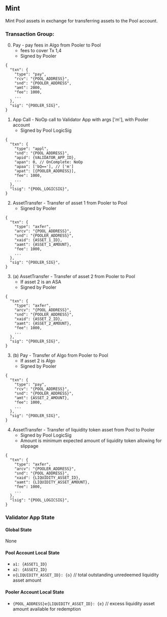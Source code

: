## Mint
Mint Pool assets in exchange for transferring assets to the Pool account.

### Transaction Group:
0. Pay - pay fees in Algo from Pooler to Pool
    - fees to cover Tx 1,4
    - Signed by Pooler
```
{
  "txn": {
    "type": "pay",
    "rcv": "{POOL_ADDRESS}",
    "snd": "{POOLER_ADDRESS",
    "amt": 2000,
    "fee": 1000,
    ...
  },
  "sig": "{POOLER_SIG}",
}
```
1. App Call - NoOp call to Validator App with args ['m'], with Pooler account
    - Signed by Pool LogicSig

```
{
  "txn": {
    "type": "appl",
    "snd": "{POOL_ADDRESS}",
    "apid": {VALIDATOR_APP_ID},
    "apan": 0, // OnComplete: NoOp
    "apaa": ['bQ=='], // ['m']
    "apat": [{POOLER_ADDRESS}],
    "fee": 1000,
    ...
  },
  "lsig": "{POOL_LOGICSIG}",
}
```

2. AssetTransfer - Transfer of asset 1 from Pooler to Pool
    - Signed by Pooler

```
{
  "txn": {
    "type": "axfer",
    "arcv": "{POOL_ADDRESS}",
    "snd": "{POOLER_ADDRESS}",
    "xaid": {ASSET_1_ID},
    "aamt": {ASSET_1_AMOUNT},
    "fee": 1000,
    ...
  },
  "sig": "{POOLER_SIG}",
}
```

3. (a) AssetTransfer - Transfer of asset 2 from Pooler to Pool
    - If asset 2 is an ASA
    - Signed by Pooler

```
{
  "txn": {
    "type": "axfer",
    "arcv": "{POOL_ADDRESS}",
    "snd": "{POOLER_ADDRESS}",
    "xaid": {ASSET_2_ID},
    "aamt": {ASSET_2_AMOUNT},
    "fee": 1000,
    ...
  },
  "sig": "{POOLER_SIG}",
}
```

3. (b) Pay - Transfer of Algo from Pooler to Pool
    - If asset 2 is Algo
    - Signed by Pooler

```
{
  "txn": {
    "type": "pay",
    "rcv": "{POOL_ADDRESS}",
    "snd": "{POOLER_ADDRESS}",
    "amt": {ASSET_2_AMOUNT},
    "fee": 1000,
    ...
  },
  "sig": "{POOLER_SIG}",
}
```

4. AssetTransfer - Transfer of liquidity token asset from Pool to Pooler
    - Signed by Pool LogicSig
    - Amount is minimum expected amount of liquidity token allowing for slippage

```
{
  "txn": {
    "type": "axfer",
    "arcv": "{POOLER_ADDRESS}",
    "snd": "{POOL_ADDRESS}",
    "xaid": {LIQUIDITY_ASSET_ID},
    "aamt": {LIQUIDITY_ASSET_AMOUNT},
    "fee": 1000,
    ...
  },
  "lsig": "{POOL_LOGICSIG}",
}
```



### Validator App State
#### Global State
None
#### Pool Account Local State
* `a1: {ASSET1_ID}`
* `a2: {ASSET2_ID}`
* `o{LIQUIDITY_ASSET_ID}: {o}` // total outstanding unredeemed liquidity asset amount

#### Pooler Account Local State
* `{POOL_ADDRESS}e{LIQUIDITY_ASSET_ID}: {e}` // excess liquidity asset amount available for redemption
